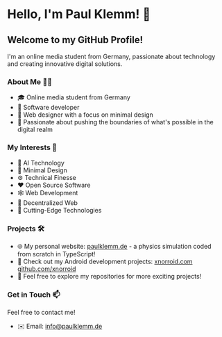 # Hello, I'm Paul Klemm! 👋

## Welcome to my GitHub Profile!

I'm an online media student from Germany, passionate about technology and creating innovative digital solutions. 

### About Me 👨‍💻

- 🎓 Online media student from Germany
- 📱 Software developer
- 🎨 Web designer with a focus on minimal design
- 🚀 Passionate about pushing the boundaries of what's possible in the digital realm

### My Interests 🌟

- 🤖 AI Technology
- 🎨 Minimal Design
- ⚙️ Technical Finesse
- ❤️ Open Source Software
- 🕸️ Web Development
- 🔗 Decentralized Web
- 🔬 Cutting-Edge Technologies

### Projects 🛠️

- 🌐 My personal website: [paulklemm.de](https://paulklemm.de) - a physics simulation coded from scratch in TypeScript!
- 📱 Check out my Android development projects:
[xnorroid.com](https://xnorroid.com)
[github.com/xnorroid](https://github.com/xnorroid)
- 📂 Feel free to explore my repositories for more exciting projects!

### Get in Touch 📫

Feel free to contact me!
- ✉️ Email: [info@paulklemm.de](mailto:info@paulklemm.de)
